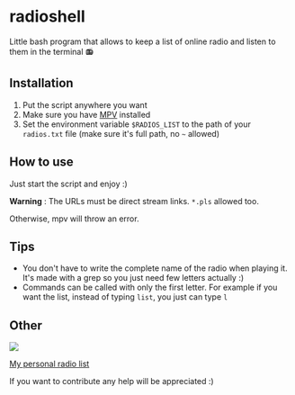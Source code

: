 # radioshell
Little bash program that allows to keep a list of online radio and listen to them in the terminal 📻

## Installation
1. Put the script anywhere you want
2. Make sure you have [MPV](https://mpv.io/) installed
3. Set the environment variable `$RADIOS_LIST` to the path of your `radios.txt` file (make sure it's full path, no `~` allowed)

## How to use

Just start the script and enjoy :)

**Warning** : The URLs must be direct stream links. `*.pls` allowed too.

Otherwise, mpv will throw an error.

## Tips

- You don't have to write the complete name of the radio when playing it. It's made with a grep so you just need few letters actually :)
- Commands can be called with only the first letter. For example if you want the list, instead of typing `list`, you just can type `l`

## Other

![](https://tilde.town/~von/assets/media/sFU6.png)

[My personal radio list](https://cloud.disroot.org/s/aDxzaQzq5Jw8Wak)

If you want to contribute any help will be appreciated :)
